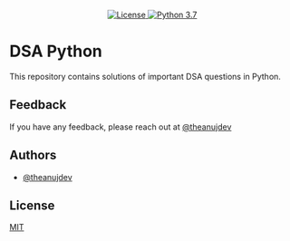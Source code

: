 <div align="center">
    <br />
    <a href="#">
        <img alt="License" src="https://img.shields.io/apm/l/atomic-design-ui.svg" />
    </a>
    <a href="#">
        <img alt="Python 3.7" src="https://img.shields.io/badge/python-v3.7-blue" />
    </a>
    <br />  
</div>

# DSA Python

This repository contains solutions of important DSA questions in Python.

## Feedback

If you have any feedback, please reach out at [@theanujdev](https://twitter.com/theanujdev)

## Authors

- [@theanujdev](https://www.github.com/theanujdev)

## License

[MIT](https://choosealicense.com/licenses/mit/)
